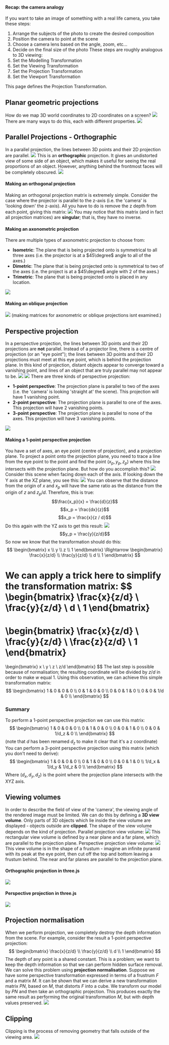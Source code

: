 #### Recap: the camera analogy
If you want to take an image of something with a real life camera, you take these steps:
1. Arrange the subjects of the photo to create the desired composition
2. Position the camera to point at the scene
3. Choose a camera lens based on the angle, zoom, etc...
4. Decide on the final size of the photo
These steps are roughly analogous to 3D viewing:
1. Set the Modelling Transformation
2. Set the Viewing Transformation
3. Set the Projection Transformation
4. Set the Viewport Transformation

This page defines the Projection Transformation.

## Planar geometric projections
How do we map 3D world coordinates to 2D coordinates on a screen? 
![](Pasted%20image%2020230222125601.png)
There are many ways to do this, each with different properties.
![](Pasted%20image%2020230222130149.png)

## Parallel Projections - Orthographic
In a parallel projection, the lines between 3D points and their 2D projection are parallel. 
![](Pasted%20image%2020230222130757.png)
This is an **orthographic** projection. It gives an undistorted view of some side of an object, which makes it useful for seeing the real proportions of an object. However, anything behind the frontmost faces will be completely obscured.
![](Pasted%20image%2020230222131112.png)
#### Making an orthogonal projection
Making an orthogonal projection matrix is extremely simple. Consider the case where the projector is parallel to the z-axis (i.e. the 'camera' is 'looking down' the z-axis). All you have to do is remove the z depth from each point, giving this matrix:
![](Pasted%20image%2020230222131621.png)
You may notice that this matrix (and in fact all projection matrices) are **singular**; that is, they have no inverse. 

#### Making an axonometric projection
There are multiple types of axonometric projection to choose from:
- **Isometric**: The plane that is being projected onto is symmetrical to all three axes (i.e. the projector is at a $45\degree$ angle to all of the axes.)
- **Dimetric**: The plane that is being projected onto is symmetrical to two of the axes (i.e. the project is at a $45\degree$ angle with 2 of the axes.)
- **Trimetric**: The plane that is being projected onto is placed in any location.

![](Pasted%20image%2020230222131836.png)
#### Making an oblique projection
![](Pasted%20image%2020230222133027.png)
(making matrices for axonometric or oblique projections isnt examined.)

## Perspective projection
In a perspective projection, the lines between 3D points and their 2D projections are **not** parallel. Instead of a projector line, there is a centre of projection (or an "eye point"); the lines between 3D points and their 2D projections must meet at this eye point, which is behind the projection plane. In this kind of projection, distant objects appear to converge toward a vanishing point, and lines of an object that are truly parallel may not appear to be.
![](Pasted%20image%2020230222134141.png)
![](Pasted%20image%2020230222134323.png)
There are three kinds of perspective projection:
- **1-point perspective**: The projection plane is parallel to two of the axes (i.e. the 'camera' is looking 'straight at' the scene). This projection will have 1 vanishing point.
- **2-point perspective**: The projection plane is parallel to one of the axes. This projection will have 2 vanishing points.
- **3-point perspective**: The projection plane is parallel to none of the axes. This projection will have 3 vanishing points.

![](Pasted%20image%2020230222134553.png)
#### Making a 1-point perspective projection
You have a set of axes, an eye point (centre of projection), and a projection plane. To project a point onto the projection plane, you need to trace a line from the eye point to the point and find the point $(x_p, y_p, z_p)$ where this line intersects with the projection plane. But how do you accomplish this?
![](Pasted%20image%2020230222134954.png)
Consider this scene when facing down each of the axis. If looking down the Y axis at the XZ plane, you see this:
![](Pasted%20image%2020230222135447.png)
You can observe that the distance from the origin of $x$ and $x_p$ will have the same ratio as the distance from the origin of $z$ and $z_p/d$. Therefore, this is true:
$$\frac{x_p}{x} = \frac{d}{z}$$
$$x_p = \frac{dx}{z}$$
$$x_p = \frac{x}{z / d}$$
Do this again with the YZ axis to get this result:
![](Pasted%20image%2020230222141423.png)
$$y_p = \frac{y}{z/d}$$
So now we know that the transformation should do this:
$$
\begin{bmatrix}
x \\ y \\ z \\ 1
\end{bmatrix}
\Rightarrow
\begin{bmatrix}
\frac{x}{z/d} \\
\frac{y}{z/d} \\
d \\
1
\end{bmatrix}
$$

We can apply a trick here to simplify the transformation matrix:
$$
\begin{bmatrix}
\frac{x}{z/d} \\
\frac{y}{z/d} \\
d \\
1
\end{bmatrix}
=
\begin{bmatrix}
\frac{x}{z/d} \\
\frac{y}{z/d} \\
\frac{z}{z/d} \\
1
\end{bmatrix}
=
\begin{bmatrix}
x \\
y \\
z \\
z/d
\end{bmatrix}
$$
The last step is possible because of normalisation; the resulting coordinate will be divided by $z/d$ in order to make $w$ equal $1$. Using this observation, we can achieve this simple transformation matrix:
$$
\begin{bmatrix}
1 & 0 & 0 & 0 \\
0 & 1 & 0 & 0 \\
0 & 0 & 1 & 0 \\
0 & 0 & 1/d & 0 \\
\end{bmatrix}
$$
### Summary
To perform a 1-point perspective projection we can use this matrix:
$$
\begin{bmatrix}
1 & 0 & 0 & 0 \\
0 & 1 & 0 & 0 \\
0 & 0 & 1 & 0 \\
0 & 0 & 1/d_z & 0 \\
\end{bmatrix}
$$
(note that $d$ has been renamed $d_z$ to make it clear that it's a z coordinate)
You can perform a 3-point perspective projection using this matrix (which you don't need to derive):
$$
\begin{bmatrix}
1 & 0 & 0 & 0 \\
0 & 1 & 0 & 0 \\
0 & 0 & 1 & 0 \\
1/d_x & 1/d_y & 1/d_z & 0 \\
\end{bmatrix}
$$
Where $(d_x, d_y, d_z)$ is the point where the projection plane intersects with the XYZ axis.

## Viewing volumes
In order to describe the field of view of the 'camera', the viewing angle of the rendered image must be limited. We can do this by defining a **3D view volume**.
Only parts of 3D objects which lie inside the view volume are displayed - objects outside are **clipped**.
The shape of the view volume depends on the kind of projection.
Parallel projection view volume:
![](Pasted%20image%2020230222145911.png)
This rectangular view volume is defined by a near plane and a far plane, which are parallel to the projection plane.
Perspective projection view volume:
![](Pasted%20image%2020230222150206.png)
This view volume is in the shape of a frustum - imagine an infinite pyramid with its peak at the eye point, then cut off the top and bottom leaving a frustum behind. The near and far planes are parallel to the projection plane.

#### Orthographic projection in three.js
![](Pasted%20image%2020230222151912.png)
#### Perspective projection in three.js
![](Pasted%20image%2020230222152721.png)

## Projection normalisation
When we perform projection, we completely destroy the depth information from the scene. For example, consider the result a 1-point perspective projection:
$$
\begin{bmatrix}
\frac{x}{z/d} \\
\frac{y}{z/d} \\
d \\
1
\end{bmatrix}
$$
The depth of any point is a shared constant. This is a problem; we want to keep the depth information so that we can perform hidden surface removal. We can solve this problem using **projection normalisation**.
Suppose we have some perspective transformation expressed in terms of a frustrum $F$ and a matrix $M$.
It can be shown that we can derive a new transformation matrix $PN$, based on $M$, that distorts $F$ into a cube.
We transform our model by $PN$ and then take an orthographic projection.
This produces exactly the same result as performing the original transformation $M$, but with depth values preserved.
![](Pasted%20image%2020230222153710.png)

## Clipping
Clipping is the process of removing geometry that falls outside of the viewing area.
![](Pasted%20image%2020230222153809.png)
